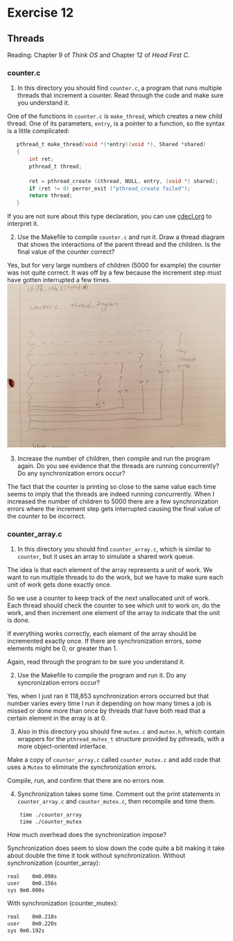 # Exercise 12
## Threads

Reading: Chapter 9 of *Think OS* and Chapter 12 of *Head First C*.

### counter.c

1) In this directory you should find `counter.c`, a program that runs
multiple threads that increment a counter.  Read through the code and
make sure you understand it.

One of the functions in `counter.c` is `make_thread`, which
creates a new child thread.  One of its parameters, `entry`, is
a pointer to a function, so the syntax is a little complicated:

 ```C
    pthread_t make_thread(void *(*entry)(void *), Shared *shared)
    {
        int ret;
        pthread_t thread;

        ret = pthread_create (&thread, NULL, entry, (void *) shared);
        if (ret != 0) perror_exit ("pthread_create failed");
        return thread;
    }
 ```

If you are not sure about this type declaration, you can use
[cdecl.org](http://cdecl.org) to interpret it.


2) Use the Makefile to compile `counter.c` and run it.  Draw a thread
diagram that shows the interactions of the parent thread and the children.
Is the final value of the counter correct?

Yes, but for very large numbers of children (5000 for example) the counter was not quite correct. It was off by a few because the increment step must have gotten interrupted a few times.
![My thread diagram](https://raw.githubusercontent.com/vickymmcd/ExercisesInC/master/exercises/ex12/thread2.jpg)

3) Increase the number of children, then compile and run the program again.
Do you see evidence that the threads are running concurrently?  Do any
synchronization errors occur?

The fact that the counter is printing so close to the same value each time seems to imply that the threads are indeed running concurrently. When I increased the number of children to 5000 there are a few synchronization errors where the increment step gets interrupted causing the final value of the counter to be incorrect.


### counter_array.c

1) In this directory you should find `counter_array.c`, which is similar
to `counter`, but it uses an array to simulate a shared work queue.

The idea is that each element of the array represents a unit of work.
We want to run multiple threads to do the work, but we have to make sure
each unit of work gets done exactly once.

So we use a counter to keep track of the next unallocated unit of
work.  Each thread should check the counter to see which unit to
work on, do the work, and then increment one element of the array
to indicate that the unit is done.

If everything works correctly, each element of the array should be
incremented exactly once.  If there are synchronization errors, some
elements might be 0, or greater than 1.

Again, read through the program to be sure you understand it.

2) Use the Makefile to compile the program and run it.  Do any
syncronization errors occur?

Yes, when I just ran it 118,853 synchronization errors occurred but that
number varies every time I run it depending on how many times a job is
missed or done more than once by threads that have both read that a
certain element in the array is at 0.

3) Also in this directory you should fine `mutex.c` and `mutex.h`, which
contain wrappers for the `pthread_mutex_t` structure provided by pthreads,
with a more object-oriented interface.

Make a copy of `counter_array.c` called `counter_mutex.c` and
add code that uses a `Mutex` to eliminate the synchronization errors.

Compile, run, and confirm that there are no errors now.

4) Synchronization takes some time.  Comment out the print statements
in `counter_array.c` and `counter_mutex.c`, then recompile and time them.

```
    time ./counter_array
    time ./counter_mutex
```

How much overhead does the synchronization impose?

Synchronization does seem to slow down the code quite a bit making it take
about double the time it took without synchronization. Without synchronization
(counter_array):
```
real	0m0.090s
user	0m0.156s
sys	0m0.000s
```
With synchronization (counter_mutex):
```
real	0m0.218s
user	0m0.220s
sys	0m0.192s
```
